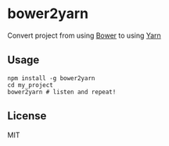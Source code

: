 # bower2yarn

Convert project from using [Bower](https://bower.io/) to using [Yarn](https://yarnpkg.com)


## Usage

```
npm install -g bower2yarn
cd my_project
bower2yarn # listen and repeat!
```

## License

MIT
